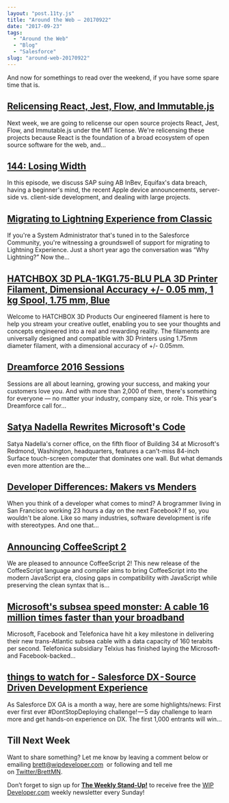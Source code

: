 ```yaml
---
layout: "post.11ty.js"
title: "Around the Web – 20170922"
date: "2017-09-23"
tags: 
  - "Around the Web"
  - "Blog"
  - "Salesforce"
slug: "around-web-20170922"
---
```


And now for somethings to read over the weekend, if you have some spare time that is.

## [Relicensing React, Jest, Flow, and Immutable.js](http://code.facebook.com/posts/300798627056246/relicensing-react-jest-flow-and-immutable-js/)

Next week, we are going to relicense our open source projects React, Jest, Flow, and Immutable.js under the MIT license. We're relicensing these projects because React is the foundation of a broad ecosystem of open source software for the web, and…

## [144: Losing Width](http://www.gooddaysirpodcast.com/podcast/2017/9/20/144-losing-width)

In this episode, we discuss SAP suing AB InBev, Equifax's data breach, having a beginner's mind, the recent Apple device announcements, server-side vs. client-side development, and dealing with large projects.

## [Migrating to Lightning Experience from Classic](http://admin.salesforce.com/migrating-lightning-experience-classic)

If you're a System Administrator that's tuned in to the Salesforce Community, you're witnessing a groundswell of support for migrating to Lightning Experience. Just a short year ago the conversation was “Why Lightning?” Now the…

## [HATCHBOX 3D PLA-1KG1.75-BLU PLA 3D Printer Filament, Dimensional Accuracy +/- 0.05 mm, 1 kg Spool, 1.75 mm, Blue](https://www.amazon.com/gp/product/B00J0GPC80/ref=as_li_qf_sp_asin_il_tl?ie=UTF8&tag=wipdevelope05-20&camp=1789&creative=9325&linkCode=as2&creativeASIN=B00J0GPC80&linkId=971940c7458db26621542fb088b86cf8 "HATCHBOX 3D PLA-1KG1.75-BLU PLA 3D Printer Filament, Dimensional Accuracy +/- 0.05 mm, 1 kg Spool, 1.75 mm, Blue")

Welcome to HATCHBOX 3D Products Our engineered filament is here to help you stream your creative outlet, enabling you to see your thoughts and concepts engineered into a real and rewarding reality. The filaments are universally designed and compatible with 3D Printers using 1.75mm diameter filament, with a dimensional accuracy of +/- 0.05mm.

## [Dreamforce 2016 Sessions](http://success.salesforce.com/Sessions)

Sessions are all about learning, growing your success, and making your customers love you. And with more than 2,000 of them, there's something for everyone — no matter your industry, company size, or role. This year's Dreamforce call for…

## [Satya Nadella Rewrites Microsoft's Code](http://www.fastcompany.com/40457458/satya-nadella-rewrites-microsofts-code)

Satya Nadella's corner office, on the fifth floor of Building 34 at Microsoft's Redmond, Washington, headquarters, features a can't-miss 84-inch Surface touch-screen computer that dominates one wall. But what demands even more attention are the…

## [Developer Differences: Makers vs Menders](http://dev.to/corgibytes/developer-differences-makers-vs-menders)

When you think of a developer what comes to mind? A brogrammer living in San Francisco working 23 hours a day on the next Facebook? If so, you wouldn't be alone. Like so many industries, software development is rife with stereotypes. And one that…

## [Announcing CoffeeScript 2](http://coffeescript.org/announcing-coffeescript-2/)

We are pleased to announce CoffeeScript 2! This new release of the CoffeeScript language and compiler aims to bring CoffeeScript into the modern JavaScript era, closing gaps in compatibility with JavaScript while preserving the clean syntax that is…

## [Microsoft's subsea speed monster: A cable 16 million times faster than your broadband](http://www.zdnet.com/article/microsofts-subsea-speed-monster-a-cable-16-million-times-faster-than-your-broadband/)

Microsoft, Facebook and Telefonica have hit a key milestone in delivering their new trans-Atlantic subsea cable with a data capacity of 160 terabits per second. Telefonica subsidiary Telxius has finished laying the Microsoft- and Facebook-backed…

## [things to watch for - Salesforce DX - Source Driven Development Experience](http://salesforcedx.com/salesforce-dx-things-to-watch-for-5572635ee3b4)

As Salesforce DX GA is a month a way, here are some highlights/news: First ever first ever #DontStopDeploying challenge! — 5 day challenge to learn more and get hands-on experience on DX. The first 1,000 entrants will win…

## Till Next Week

Want to share something? Let me know by leaving a comment below or emailing [brett@wipdeveloper.com](mailto:brett@wipdeveloper.com)  or following and tell me on [Twitter/BrettMN](https://twitter.com/BrettMN).

Don’t forget to sign up for **[The Weekly Stand-Up!](https://wipdeveloper.wpcomstaging.com/newsletter/)** to receive free the [WIP Developer.com](https://wipdeveloper.wpcomstaging.com/) weekly newsletter every Sunday!
